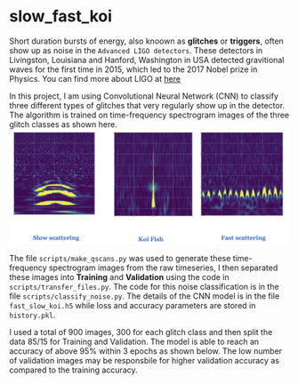 # slow_fast_koi

Short duration bursts of energy, also knoown as **glitches** or **triggers**, often show up as noise in the `Advanced LIGO detectors`. These detectors in Livingston, Louisiana and Hanford, Washington in USA detected gravitional waves for the first time in 2015, which led to the 2017 Nobel prize in Physics. You can find more about LIGO at [here](https://www.ligo.org)

In this project, I am using Convolutional Neural Network (CNN) to classify three different types of glitches that very regularly show up in the detector. The algorithm is trained on time-frequency spectrogram images of the three glitch classes as shown here.
![glitch_classes](Images/classes.png)

The file `scripts/make_qscans.py` was used to generate these time-frequency spectrogram images from the raw timeseries, I then separated these images into **Training** and **Validation** using the code in `scripts/transfer_files.py`. The code for this noise classification is in the file `scripts/classify_noise.py`. 
The details of the CNN model is in the file `fast_slow_koi.h5` while loss and accuracy parameters are stored in `history.pkl`. 

I used a total of 900 images, 300 for each glitch class and then split the data 85/15 for Training and Validation. The model is able to reach an accuracy of above 95% within 3 epochs as shown below. The low number of validation images may be responsbile for higher validation accuracy as compared to the training accuracy.
